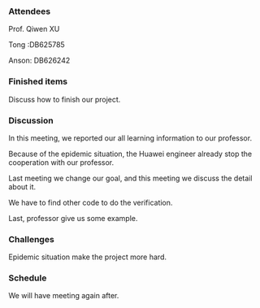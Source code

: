 ### Attendees

Prof. Qiwen XU

Tong :DB625785

Anson: DB626242



### Finished items

Discuss how to finish our project.





### Discussion

In this meeting, we reported our all learning information to our professor.

Because of  the epidemic situation, the Huawei engineer already stop the cooperation with our professor.

Last meeting we change our goal, and this meeting we discuss the detail about it. 

We have to find other code to do the verification.

Last, professor give us some example.



### Challenges

 Epidemic situation make the project more hard.



### Schedule

We will have meeting again after.




